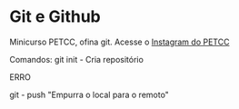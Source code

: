 # Git e Github

Minicurso PETCC, ofina git.
Acesse o [Instagram do PETCC](https://www.instagram.com/petccuern)

Comandos:
git init - Cria repositório

ERRO

git - push "Empurra o local para o remoto"
